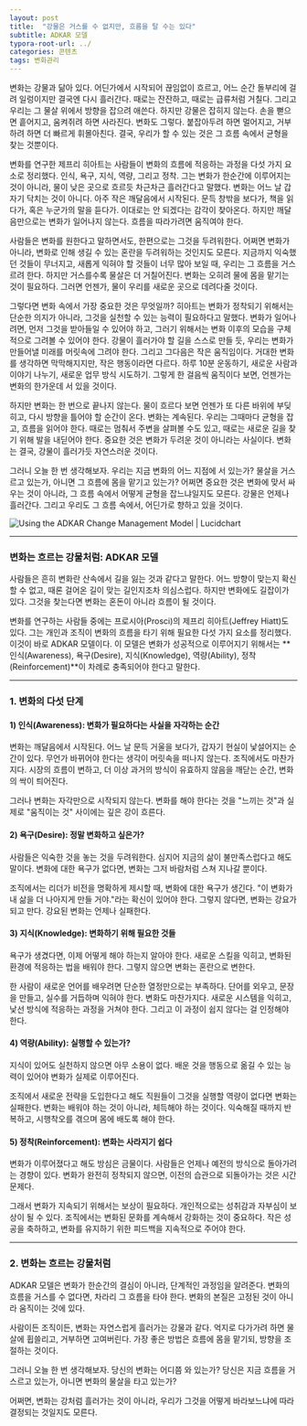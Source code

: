 ```yaml
---
layout: post
title:  "강물은 거스를 수 없지만, 흐름을 탈 수는 있다"
subtitle: ADKAR 모델
typora-root-url: ../
categories: 콘텐츠
tags: 변화관리
---
```




변화는 강물과 닮아 있다. 어딘가에서 시작되어 끊임없이 흐르고, 어느 순간 돌부리에 걸려 일렁이지만 결국엔 다시 흘러간다. 때로는 잔잔하고, 때로는 급류처럼 거칠다. 그리고 우리는 그 물살 위에서 방향을 잡으려 애쓴다. 하지만 강물은 잡히지 않는다. 손을 뻗으면 흩어지고, 움켜쥐려 하면 사라진다. 변화도 그렇다. 붙잡아두려 하면 멀어지고, 거부하려 하면 더 빠르게 휘몰아친다. 결국, 우리가 할 수 있는 것은 그 흐름 속에서 균형을 찾는 것뿐이다.

변화를 연구한 제프리 히아트는 사람들이 변화의 흐름에 적응하는 과정을 다섯 가지 요소로 정리했다. 인식, 욕구, 지식, 역량, 그리고 정착. 그는 변화가 한순간에 이루어지는 것이 아니라, 물이 낮은 곳으로 흐르듯 차근차근 흘러간다고 말했다. 변화는 어느 날 갑자기 닥치는 것이 아니다. 아주 작은 깨달음에서 시작된다. 문득 창밖을 보다가, 책을 읽다가, 혹은 누군가의 말을 듣다가. 이대로는 안 되겠다는 감각이 찾아온다. 하지만 깨달음만으로는 변화가 일어나지 않는다. 흐름을 따라가려면 움직여야 한다.

사람들은 변화를 원한다고 말하면서도, 한편으로는 그것을 두려워한다. 어쩌면 변화가 아니라, 변화로 인해 생길 수 있는 혼란을 두려워하는 것인지도 모른다. 지금까지 익숙했던 것들이 무너지고, 새롭게 익혀야 할 것들이 너무 많아 보일 때, 우리는 그 흐름을 거스르려 한다. 하지만 거스를수록 물살은 더 거칠어진다. 변화는 오히려 물에 몸을 맡기는 것이 필요하다. 그러면 언젠가, 물이 우리를 새로운 곳으로 데려다줄 것이다.

그렇다면 변화 속에서 가장 중요한 것은 무엇일까? 히아트는 변화가 정착되기 위해서는 단순한 의지가 아니라, 그것을 실천할 수 있는 능력이 필요하다고 말했다. 변화가 일어나려면, 먼저 그것을 받아들일 수 있어야 하고, 그러기 위해서는 변화 이후의 모습을 구체적으로 그려볼 수 있어야 한다. 강물이 흘러가야 할 길을 스스로 만들 듯, 우리는 변화가 만들어낼 미래를 머릿속에 그려야 한다. 그리고 그다음은 작은 움직임이다. 거대한 변화를 생각하면 막막해지지만, 작은 행동이라면 다르다. 하루 10분 운동하기, 새로운 사람과 이야기 나누기, 새로운 업무 방식 시도하기. 그렇게 한 걸음씩 움직이다 보면, 언젠가는 변화의 한가운데 서 있을 것이다.

하지만 변화는 한 번으로 끝나지 않는다. 물이 흐르다 보면 언젠가 또 다른 바위에 부딪히고, 다시 방향을 틀어야 할 순간이 온다. 변화는 계속된다. 우리는 그때마다 균형을 잡고, 흐름을 읽어야 한다. 때로는 멈춰서 주변을 살펴볼 수도 있고, 때로는 새로운 길을 찾기 위해 발을 내딛어야 한다. 중요한 것은 변화가 두려운 것이 아니라는 사실이다. 변화는 결국, 강물이 흘러가듯 자연스러운 것이다.

그러니 오늘 한 번 생각해보자. 우리는 지금 변화의 어느 지점에 서 있는가? 물살을 거스르고 있는가, 아니면 그 흐름에 몸을 맡기고 있는가? 어쩌면 중요한 것은 변화에 맞서 싸우는 것이 아니라, 그 흐름 속에서 어떻게 균형을 잡느냐일지도 모른다. 강물은 언제나 흘러간다. 그리고 우리도 그 흐름 속에서, 어딘가로 향하고 있을 것이다.



![Using the ADKAR Change Management Model | Lucidchart](https://corporate-assets.lucid.co/chart/0dd1c0e9-bda7-4a8e-8146-af5d460302c6.png?v=1707843580907)



---



### 변화는 흐르는 강물처럼: ADKAR 모델

사람들은 흔히 변화란 산속에서 길을 잃는 것과 같다고 말한다. 어느 방향이 맞는지 확신할 수 없고, 때론 걸어온 길이 맞는 길인지조차 의심스럽다. 하지만 변화에도 길잡이가 있다. 그것을 찾는다면 변화는 혼돈이 아니라 흐름이 될 것이다.

변화를 연구하는 사람들 중에는 프로시아(Prosci)의 제프리 히아트(Jeffrey Hiatt)도 있다. 그는 개인과 조직이 변화의 흐름을 타기 위해 필요한 다섯 가지 요소를 정리했다. 이것이 바로 ADKAR 모델이다. 이 모델은 변화가 성공적으로 이루어지기 위해서는 **인식(Awareness), 욕구(Desire), 지식(Knowledge), 역량(Ability), 정착(Reinforcement)**이 차례로 충족되어야 한다고 말한다.

------

### 1. 변화의 다섯 단계

#### 1) 인식(Awareness): 변화가 필요하다는 사실을 자각하는 순간

변화는 깨달음에서 시작된다. 어느 날 문득 거울을 보다가, 갑자기 현실이 낯설어지는 순간이 있다. 무언가 바뀌어야 한다는 생각이 머릿속을 떠나지 않는다. 조직에서도 마찬가지다. 시장의 흐름이 변하고, 더 이상 과거의 방식이 유효하지 않음을 깨닫는 순간, 변화의 싹이 틔어진다.

그러나 변화는 자각만으로 시작되지 않는다. 변화를 해야 한다는 것을 "느끼는 것"과 실제로 "움직이는 것" 사이에는 깊은 강이 흐른다.

#### 2) 욕구(Desire): 정말 변화하고 싶은가?

사람들은 익숙한 것을 놓는 것을 두려워한다. 심지어 지금의 삶이 불만족스럽다고 해도 말이다. 변화에 대한 욕구가 없다면, 변화는 그저 바람처럼 스쳐 지나갈 뿐이다.

조직에서는 리더가 비전을 명확하게 제시할 때, 변화에 대한 욕구가 생긴다. "이 변화가 내 삶을 더 나아지게 만들 거야."라는 확신이 있어야 한다. 그렇지 않다면, 변화는 강요가 되고 만다. 강요된 변화는 언제나 실패한다.

#### 3) 지식(Knowledge): 변화하기 위해 필요한 것들

욕구가 생겼다면, 이제 어떻게 해야 하는지 알아야 한다. 새로운 스킬을 익히고, 변화된 환경에 적응하는 법을 배워야 한다. 그렇지 않으면 변화는 혼란으로 변한다.

한 사람이 새로운 언어를 배우려면 단순한 열정만으로는 부족하다. 단어를 외우고, 문장을 만들고, 실수를 거듭하며 익혀야 한다. 변화도 마찬가지다. 새로운 시스템을 익히고, 낯선 방식에 적응하는 과정을 거쳐야 한다. 그리고 이 과정이 쉽지 않다는 걸 인정해야 한다.

#### 4) 역량(Ability): 실행할 수 있는가?

지식이 있어도 실천하지 않으면 아무 소용이 없다. 배운 것을 행동으로 옮길 수 있는 능력이 있어야 변화가 실제로 이루어진다.

조직에서 새로운 전략을 도입한다고 해도 직원들이 그것을 실행할 역량이 없다면 변화는 실패한다. 변화는 배워야 하는 것이 아니라, 체득해야 하는 것이다. 익숙해질 때까지 반복하고, 시행착오를 겪으며 몸에 배도록 해야 한다.

#### 5) 정착(Reinforcement): 변화는 사라지기 쉽다

변화가 이루어졌다고 해도 방심은 금물이다. 사람들은 언제나 예전의 방식으로 돌아가려는 경향이 있다. 변화가 완전히 정착되지 않으면, 이전의 습관으로 되돌아가는 것은 시간문제다.

그래서 변화가 지속되기 위해서는 보상이 필요하다. 개인적으로는 성취감과 자부심이 보상이 될 수 있다. 조직에서는 변화된 문화를 계속해서 강화하는 것이 중요하다. 작은 성공을 축하하고, 변화를 유지하기 위한 피드백을 지속적으로 주어야 한다.

------

### 2. 변화는 흐르는 강물처럼

ADKAR 모델은 변화가 한순간의 결심이 아니라, 단계적인 과정임을 알려준다. 변화의 흐름을 거스를 수 없다면, 차라리 그 흐름을 타야 한다. 변화의 본질은 고정된 것이 아니라 움직이는 것에 있다.

사람이든 조직이든, 변화는 자연스럽게 흘러가는 강물과 같다. 억지로 다가가려 하면 물살에 휩쓸리고, 거부하면 고여버린다. 가장 좋은 방법은 흐름에 몸을 맡기되, 방향을 조절하는 것이다.

그러니 오늘 한 번 생각해보자. 당신의 변화는 어디쯤 와 있는가? 당신은 지금 흐름을 거스르고 있는가, 아니면 변화의 물살을 타고 있는가?

어쩌면, 변화는 강처럼 흘러가는 것이 아니라, 우리가 그것을 어떻게 바라보느냐에 따라 결정되는 것일지도 모른다.
